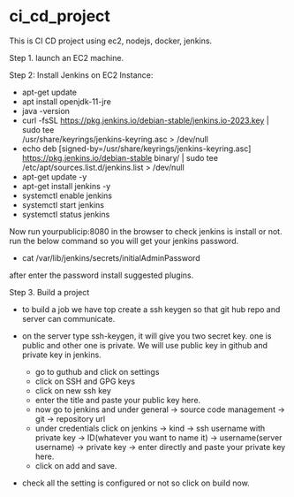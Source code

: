 # ci_cd_project
This is CI CD project using ec2, nodejs, docker, jenkins.

Step 1. 
launch an EC2 machine.

Step 2: Install Jenkins on EC2 Instance:
  - apt-get update
  - apt install openjdk-11-jre
  - java -version
  - curl -fsSL https://pkg.jenkins.io/debian-stable/jenkins.io-2023.key | sudo tee \
  /usr/share/keyrings/jenkins-keyring.asc > /dev/null
  - echo deb [signed-by=/usr/share/keyrings/jenkins-keyring.asc] \
  https://pkg.jenkins.io/debian-stable binary/ | sudo tee \
  /etc/apt/sources.list.d/jenkins.list > /dev/null
- apt-get update -y
- apt-get install jenkins -y
- systemctl enable jenkins
- systemctl start jenkins
- systemctl status jenkins

Now run yourpublicip:8080 in the browser to check jenkins is install or not.
run the below command so you will get your jenkins password.

- cat /var/lib/jenkins/secrets/initialAdminPassword
  
after enter the password install suggested plugins.

Step 3. Build a project

- to build a job we have top create a ssh keygen so that git hub repo and server can communicate.
- on the server type ssh-keygen, it will give you two secret key. one is public and other one is private. We will use public key in github and private key in jenkins.
  - go to guthub and click on settings
  - click on SSH and GPG keys
  - click on new ssh key
  - enter the title and paste your public key here.
  - now go to jenkins and under general -> source code management -> git -> repository url <paste github repo url>
  - under credentials click on jenkins -> kind -> ssh username with private key -> ID(whatever you want to name it) -> username(server username) -> private key -> enter directly and paste your private key here.
  - click on add and save.

 - check all the setting is configured or not so click on build now.
